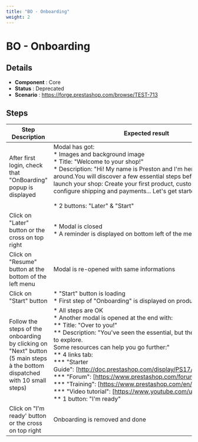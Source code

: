 ```yaml
---
title: "BO - Onboarding"
weight: 2
---
```


# BO - Onboarding
## Details
* **Component** : Core
* **Status** : Deprecated
* **Scenario** : https://forge.prestashop.com/browse/TEST-713

## Steps
| Step Description | Expected result |
| ----- | ----- |
| After first login, check that "OnBoarding" popup is displayed | Modal has got:<br> * Images and background image<br> * Title: "Welcome to your shop!"<br> * Description: "Hi! My name is Preston and I'm here to show you around.You will discover a few essential steps before you can launch your shop: Create your first product, customize your shop, configure shipping and payments... Let's get started!"<br><br> * 2 buttons: "Later" & "Start" |
| Click on "Later" button or the cross on top right | * Modal is closed<br> * A reminder is displayed on bottom left of the menu |
| Click on "Resume" button at the bottom of the left menu | Modal is re-opened with same informations |
| Click on "Start" button | * "Start" button is loading<br> * First step of "Onboarding" is displayed on product page |
| Follow the steps of the onboarding by clicking on "Next" button (5 main steps à the bottom dispatched with 10 small steps) | * All steps are OK<br> * Another modal is opened at the end with:<br> ** Title: "Over to you!"<br> ** Description: "You've seen the essential, but there's a lot more to explore.<br>Some resources can help you go further:"<br> ** 4 links tab:<br> *** "Starter Guide": [http://doc.prestashop.com/display/PS17/Getting+Started]<br> *** "Forum": [https://www.prestashop.com/forums/]<br> *** "Training": [https://www.prestashop.com/en/training]<br> *** "Video tutorial": [https://www.youtube.com/user/prestashop]<br> ** 1 button: "I'm ready" |
| Click on "I'm ready' button or the cross on top right | Onboarding is removed and done |
